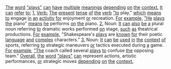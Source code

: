 [The](./the.md) [word](./word.md) ["plays"](./plays.md) [can](./can.md) [have](./have.md) [multiple](./multiple.md) [meanings](./meanings.md) [depending](./depending.md) [on](./on.md) [the](./the.md) [context.](./context.md) [It](./it.md) [can](./can.md) [refer](./refer.md) [to:](./to.md) [1.](./1.md) [Verb:](./verb.md) [The](./the.md) [present](./present.md) [tense](./tense.md) [of](./of.md) [the](./the.md) [verb](./verb.md) ["to](./to.md) play," [which](./which.md) [means](./means.md) [to](./to.md) engage [in](./in.md) [an](./an.md) [activity](./activity.md) [for](./for.md) enjoyment [or](./or.md) recreation. [For](./for.md) [example,](./example.md) ["He](./he.md) [plays](./plays.md) [the](./the.md) piano" [means](./means.md) [he](./he.md) performs [on](./on.md) [the](./the.md) piano. [2.](./2.md) Noun: [It](./it.md) [can](./can.md) [also](./also.md) [be](./be.md) [a](./a.md) plural noun referring [to](./to.md) dramatic works performed [on](./on.md) stage, [such](./such.md) [as](./as.md) theatrical productions. [For](./for.md) [example,](./example.md) "Shakespeare's [plays](./plays.md) are [known](./known.md) [for](./for.md) their poetic [language](./language.md) [and](./and.md) [complex](./complex.md) characters." [3.](./3.md) Noun: [It](./it.md) [can](./can.md) [be](./be.md) [used](./used.md) [in](./in.md) [the](./the.md) [context](./context.md) [of](./of.md) sports, referring [to](./to.md) strategic maneuvers [or](./or.md) tactics executed during [a](./a.md) game. [For](./for.md) [example,](./example.md) ["The](./the.md) coach called several [plays](./plays.md) [to](./to.md) confuse [the](./the.md) opposing team." [Overall,](./overall.md) [the](./the.md) [word](./word.md) ["plays"](./plays.md) [can](./can.md) represent actions, artistic performances, [or](./or.md) strategic moves [depending](./depending.md) [on](./on.md) [the](./the.md) [context.](./context.md)